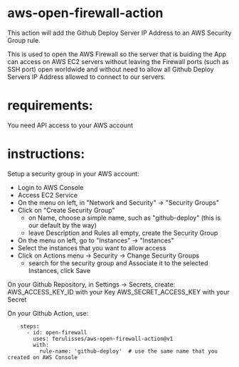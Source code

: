 # aws-open-firewall-action

This action will add the Github Deploy Server IP Address to an AWS Security Group rule.

This is used to open the AWS Firewall so the server that is buiding the App can access on AWS EC2 servers without leaving the Firewall ports (such as SSH port) open worldwide and without need to allow all Github Deploy Servers IP Address allowed to connect to our servers.

# requirements:

You need API access to your AWS account

# instructions:

Setup a security group in your AWS account:

- Login to AWS Console
- Access EC2 Service
- On the menu on left, in "Network and Security" -> "Security Groups"
- Click on "Create Security Group"
  - on Name, choose a simple name, such as "github-deploy" (this is our default by the way)
  - leave Description and Rules all empty, create the Security Group
- On the menu on left, go to "Instances" -> "Instances"
- Select the instances that you want to allow access
- Click on Actions menu -> Security -> Change Security Groups
  - search for the security group and Associate it to the selected Instances, click Save

On your Github Repository, in Settings -> Secrets, create:
AWS_ACCESS_KEY_ID with your Key
AWS_SECRET_ACCESS_KEY with your Secret

On your Github Action, use:

```
    steps:
      - id: open-firewall
        uses: ferulisses/aws-open-firewall-action@v1
        with:
          rule-name: 'github-deploy'  # use the same name that you created on AWS Console
 
```
